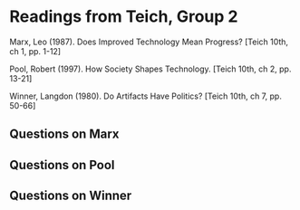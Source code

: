 Readings from Teich, Group 2 
============================

Marx, Leo (1987).  Does Improved Technology Mean Progress?  [Teich 10th, ch 1, pp. 1-12]

Pool, Robert (1997). How Society Shapes Technology.  [Teich 10th, ch 2, pp. 13-21]

Winner, Langdon (1980).  Do Artifacts Have Politics?  [Teich 10th, ch 7, pp. 50-66]

Questions on Marx
-----------------

Questions on Pool
-----------------

Questions on Winner
-------------------

